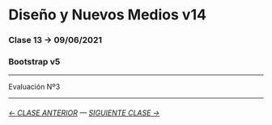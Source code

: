 # Diseño y Nuevos Medios v14 

### Clase 13 → 09/06/2021

### Bootstrap v5

- - - - - - -

Evaluación Nº3

- - - - - - - 

###### [← CLASE ANTERIOR](https://github.com/profesorfaco/dno037-2021/tree/main/clase-12) — [SIGUIENTE CLASE →](https://github.com/profesorfaco/dno037-2021/tree/main/clase-14)
